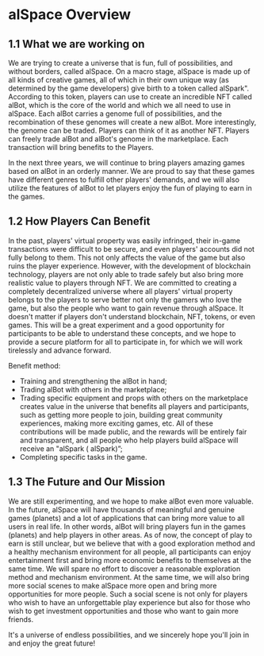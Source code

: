 # alSpace Overview

## **1.1 What we are working on**

We are trying to create a universe that is fun, full of possibilities, and without borders, called alSpace. On a macro stage, alSpace is made up of all kinds of creative games, all of which in their own unique way (as determined by the game developers) give birth to a token called alSpark". According to this token, players can use to create an incredible NFT called alBot, which is the core of the world and which we all need to use in alSpace. Each alBot carries a genome full of possibilities, and the recombination of these genomes will create a new alBot. More interestingly, the genome can be traded. Players can think of it as another NFT. Players can freely trade alBot and alBot's genome in the marketplace. Each transaction will bring benefits to the Players.

&#x20;

In the next three years, we will continue to bring players amazing games based on alBot in an orderly manner. We are proud to say that these games have different genres to fulfill other players' demands, and we will also utilize the features of alBot to let players enjoy the fun of playing to earn in the games.



## **1.2 How Players Can Benefit**

In the past, players' virtual property was easily infringed, their in-game transactions were difficult to be secure, and even players' accounts did not fully belong to them. This not only affects the value of the game but also ruins the player experience. However, with the development of blockchain technology, players are not only able to trade safely but also bring more realistic value to players through NFT. We are committed to creating a completely decentralized universe where all players' virtual property belongs to the players to serve better not only the gamers who love the game, but also the people who want to gain revenue through alSpace. It doesn't matter if players don't understand blockchain, NFT, tokens, or even games. This will be a great experiment and a good opportunity for participants to be able to understand these concepts, and we hope to provide a secure platform for all to participate in, for which we will work tirelessly and advance forward.

Benefit method:

* Training and strengthening the alBot in hand;
* Trading alBot with others in the marketplace;
* Trading specific equipment and props with others on the marketplace creates value in the universe that benefits all players and participants, such as getting more people to join, building great community experiences, making more exciting games, etc. All of these contributions will be made public, and the rewards will be entirely fair and transparent, and all people who help players build alSpace will receive an "alSpark ( alSpark)”;
* Completing specific tasks in the game.

## **1.3 The Future and Our Mission**

We are still experimenting, and we hope to make alBot even more valuable. In the future, alSpace will have thousands of meaningful and genuine games (planets) and a lot of applications that can bring more value to all users in real life. In other words, alBot will bring players fun in the games (planets) and help players in other areas. As of now, the concept of play to earn is still unclear, but we believe that with a good exploration method and a healthy mechanism environment for all people, all participants can enjoy entertainment first and bring more economic benefits to themselves at the same time. We will spare no effort to discover a reasonable exploration method and mechanism environment. At the same time, we will also bring more social scenes to make alSpace more open and bring more opportunities for more people. Such a social scene is not only for players who wish to have an unforgettable play experience but also for those who wish to get investment opportunities and those who want to gain more friends.



It's a universe of endless possibilities, and we sincerely hope you'll join in and enjoy the great future!



